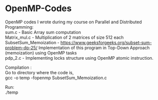 # OpenMP-Codes  
OpenMP codes I wrote during my course on Parallel and Distributed Programming:  
sum.c - Basic Array sum computation  
Matrix_mul.c - Multiplication of 2 matrices of size 512 each   
SubsetSum_Memoization - https://www.geeksforgeeks.org/subset-sum-problem-dp-25/ Implementation of this program in Top-Down Approach (memoization) using OpenMP tasks   
pdp_2.c - Implementing locks structure using OpenMP atomic instruction.  

Compilation :   
Go to directory where the code is,   
gcc -o temp -fopenmp SubsetSum_Memoization.c   

Run:   
./temp   
